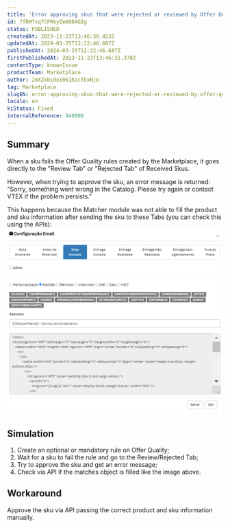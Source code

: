 ```yaml
---
title: 'Error approving skus that were rejected or reviewed by Offer Quality'
id: 7fRMTxq7CFRkyZeK08AGIg
status: PUBLISHED
createdAt: 2023-11-23T13:46:30.453Z
updatedAt: 2024-03-25T12:22:46.687Z
publishedAt: 2024-03-25T12:22:46.687Z
firstPublishedAt: 2023-11-23T13:46:31.370Z
contentType: knownIssue
productTeam: Marketplace
author: 2mXZkbi0oi061KicTExNjo
tag: Marketplace
slugEN: error-approving-skus-that-were-rejected-or-reviewed-by-offer-quality
locale: en
kiStatus: Fixed
internalReference: 940998
---
```


## Summary


When a sku fails the Offer Quality rules created by the Marketplace, it goes directly to the "Review Tab" or "Rejected Tab" of Received Skus.

However, when trying to approve the sku, an error message is returned: "Sorry, something went wrong in the Catalog. Please try again or contact VTEX if the problem persists."

This happens because the Matcher module was not able to fill the product and sku information after sending the sku to these Tabs (you can check this using the APIs):
 ![](https://raw.githubusercontent.com/vtexdocs/help-center-content/refs/heads/main/_1.png)


##

## Simulation



1. Create an optional or mandatory rule on Offer Quality;
2. Wait for a sku to fail the rule and go to the Review/Rejected Tab;
3. Try to approve the sku and get an error message;
4. Check via API if the matches object is filled like the image above.


##

## Workaround


Approve the sku via API passing the correct product and sku information manually.





